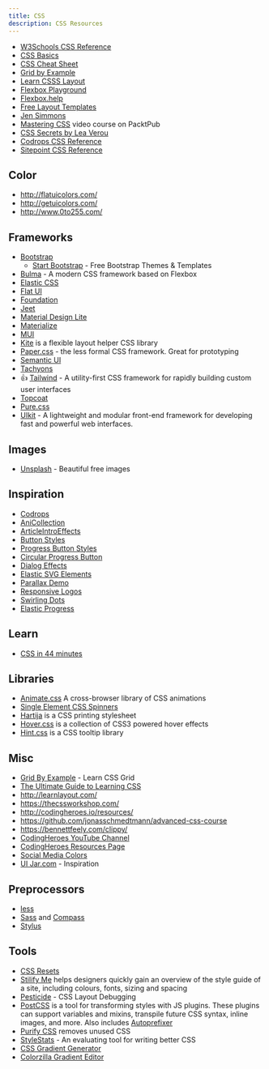```yaml
---
title: CSS
description: CSS Resources
---
```


* [W3Schools CSS Reference](http://www.w3schools.com/cssref/)
* [CSS Basics](http://www.cssbasics.com/)
* [CSS Cheat Sheet](http://lesliefranke.com/files/reference/csscheatsheet.html)
* [Grid by Example](https://gridbyexample.com/)
* [Learn CSSS Layout](http://learnlayout.com/)
* [Flexbox Playground](https://coveloping.com/flexbox-playground)
* [Flexbox.help](http://flexbox.help/)
* [Free Layout Templates](http://maxdesign.com.au/css-layouts/)
* [Jen Simmons](http://labs.jensimmons.com/)
* [Mastering CSS](https://www.packtpub.com/packtlib/video/Web-Development/9781784391874) video course on PacktPub
* [CSS Secrets by Lea Verou](http://www.amazon.com/gp/product/1449372635)
* [Codrops CSS Reference](http://tympanus.net/codrops/css_reference/)
* [Sitepoint CSS Reference](http://reference.sitepoint.com/css)


## Color

* http://flatuicolors.com/
* http://getuicolors.com/
* http://www.0to255.com/

## Frameworks

* [Bootstrap](https://getbootstrap.com/)
  * [Start Bootstrap](https://startbootstrap.com/) - Free Bootstrap Themes & Templates
* [Bulma](https://bulma.io/) - A modern CSS framework based on Flexbox
* [Elastic CSS](http://elasticss.com/)
* [Flat UI](http://designmodo.github.io/Flat-UI/)
* [Foundation](http://foundation.zurb.com/)
* [Jeet](http://jeet.gs/)
* [Material Design Lite](https://getmdl.io/index.html)
* [Materialize](http://materializecss.com/)
* [MUI](https://www.muicss.com/)
* [Kite](http://hiloki.github.io/kitecss/) is a flexible layout helper CSS library
* [Paper.css](https://www.getpapercss.com/) - the less formal CSS framework. Great for prototyping
* [Semantic UI](http://semantic-ui.com/)
* [Tachyons](http://tachyons.io/)
* :+1: [Tailwind](https://tailwindcss.com/) - A utility-first CSS framework for rapidly building custom user interfaces
* [Topcoat](http://topcoat.io/)
* [Pure.css](http://purecss.io/)
* [UIkit](https://getuikit.com/) - A lightweight and modular front-end framework for developing fast and powerful web interfaces.


## Images

* [Unsplash](https://unsplash.com/) - Beautiful free images

## Inspiration

* [Codrops](http://tympanus.net/codrops/)
* [AniCollection](http://anicollection.github.io/#/)
* [ArticleIntroEffects](http://tympanus.net/Development/ArticleIntroEffects/)
* [Button Styles](http://tympanus.net/Development/ButtonStylesInspiration/)
* [Progress Button Styles](http://tympanus.net/Development/ProgressButtonStyles/)
* [Circular Progress Button](http://tympanus.net/Tutorials/CircularProgressButton/)
* [Dialog Effects](http://tympanus.net/Development/DialogEffects/index.html)
* [Elastic SVG Elements](http://tympanus.net/Development/ElasticSVGElements/)
* [Parallax Demo](http://davegamache.com/parallax/)
* [Responsive Logos](http://responsivelogos.co.uk/)
* [Swirling Dots](http://codepen.io/Zeaklous/pen/rsitf?editors=010)
* [Elastic Progress](http://tympanus.net/codrops/2015/09/23/elastic-progress/)

## Learn

* [CSS in 44 minutes](https://jgthms.com/css-in-44-minutes-ebook)

## Libraries

* [Animate.css](http://daneden.github.io/animate.css/) A cross-browser library of CSS animations
* [Single Element CSS Spinners](http://projects.lukehaas.me/css-loaders/)
* [Hartija](https://github.com/vladocar/Hartija---CSS-Print-Framework) is a CSS printing stylesheet
* [Hover.css](http://ianlunn.github.io/Hover/) is a collection of CSS3 powered hover effects
* [Hint.css](http://kushagragour.in/lab/hint/) is a CSS tooltip library

## Misc

* [Grid By Example](https://gridbyexample.com/) - Learn CSS Grid
* [The Ultimate Guide to Learning CSS](https://zendev.com/ultimate-guide-to-learning-css.html)
* http://learnlayout.com/
* https://thecssworkshop.com/
* http://codingheroes.io/resources/
* https://github.com/jonasschmedtmann/advanced-css-course
* https://bennettfeely.com/clippy/
* [CodingHeroes YouTube Channel](https://www.youtube.com/channel/UCNsU-y15AwmU2Q8QTQJG1jw)
* [CodingHeroes Resources Page](http://codingheroes.io/resources/)
* [Social Media Colors](https://www.designpieces.com/2012/12/social-media-colours-hex-and-rgb/)
* [UI Jar.com](https://uijar.com/) - Inspiration

## Preprocessors

* [less](http://lesscss.org/)
* [Sass](http://sass-lang.com/) and [Compass](http://compass-style.org/)
* [Stylus](http://learnboost.github.io/stylus/)

## Tools

* [CSS Resets](http://cssreset.com/)
* [Stilify Me](http://stylifyme.com/) helps designers quickly gain an overview of the style guide of a site, including colours, fonts, sizing and spacing
* [Pesticide](http://pesticide.io/) - CSS Layout Debugging
* [PostCSS](https://github.com/postcss/postcss) is a tool for transforming styles with JS plugins. These plugins can support variables and mixins, transpile future CSS syntax, inline images, and more. Also includes [Autoprefixer](https://github.com/postcss/autoprefixer)
* [Purify CSS](https://github.com/purifycss/purifycss) removes unused CSS
* [StyleStats](http://www.stylestats.org/) - An evaluating tool for writing better CSS
* [CSS Gradient Generator](http://www.css3factory.com/linear-gradients/)
* [Colorzilla Gradient Editor](http://www.colorzilla.com/gradient-editor/)

